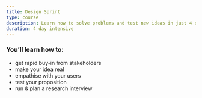 ```yaml
---
title: Design Sprint
type: course
description: Learn how to solve problems and test new ideas in just 4 days
duration: 4 day intensive
---
```


### You&rsquo;ll learn how to:
- get rapid buy-in from stakeholders
- make your idea real
- empathise with your users
- test your proposition
- run &amp; plan a research interview
